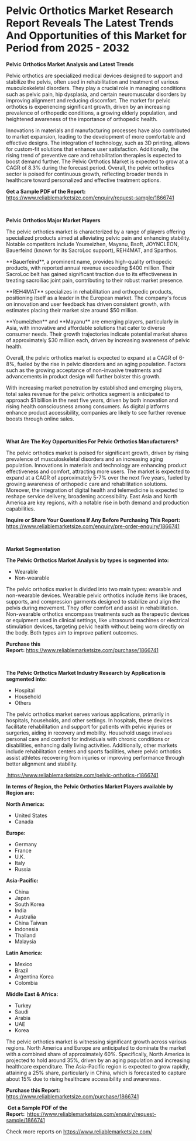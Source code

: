 <p><h1>Pelvic Orthotics Market Research Report Reveals The Latest Trends And Opportunities of this Market for Period from 2025 - 2032</h1></p><p><strong>Pelvic Orthotics Market Analysis and Latest Trends</strong></p>
<p><p>Pelvic orthotics are specialized medical devices designed to support and stabilize the pelvis, often used in rehabilitation and treatment of various musculoskeletal disorders. They play a crucial role in managing conditions such as pelvic pain, hip dysplasia, and certain neuromuscular disorders by improving alignment and reducing discomfort. The market for pelvic orthotics is experiencing significant growth, driven by an increasing prevalence of orthopedic conditions, a growing elderly population, and heightened awareness of the importance of orthopedic health.</p><p>Innovations in materials and manufacturing processes have also contributed to market expansion, leading to the development of more comfortable and effective designs. The integration of technology, such as 3D printing, allows for custom-fit solutions that enhance user satisfaction. Additionally, the rising trend of preventive care and rehabilitation therapies is expected to boost demand further. The Pelvic Orthotics Market is expected to grow at a CAGR of 8.3% during the forecast period. Overall, the pelvic orthotics sector is poised for continuous growth, reflecting broader trends in healthcare toward personalized and effective treatment options.</p></p>
<p><strong>Get a Sample PDF of the Report:&nbsp;</strong> <a href="https://www.reliablemarketsize.com/enquiry/request-sample/1866741?utm_campaign=3203&utm_medium=2&utm_source=Github&utm_content=ia&utm_term=05032025&utm_id=pelvic-orthotics">https://www.reliablemarketsize.com/enquiry/request-sample/1866741</a></p>
<p>&nbsp;</p>
<p><strong>Pelvic Orthotics Major Market Players</strong></p>
<p><p>The pelvic orthotics market is characterized by a range of players offering specialized products aimed at alleviating pelvic pain and enhancing stability. Notable competitors include Youmeizhen, Mayanu, Bsoft, JOYNCLEON, Bauerfeind (known for its SacroLoc support), REH4MAT, and Sparthos.</p><p>**Bauerfeind**, a prominent name, provides high-quality orthopedic products, with reported annual revenue exceeding $400 million. Their SacroLoc belt has gained significant traction due to its effectiveness in treating sacroiliac joint pain, contributing to their robust market presence. </p><p>**REH4MAT** specializes in rehabilitation and orthopedic products, positioning itself as a leader in the European market. The company's focus on innovation and user feedback has driven consistent growth, with estimates placing their market size around $50 million. </p><p>**Youmeizhen** and **Mayanu** are emerging players, particularly in Asia, with innovative and affordable solutions that cater to diverse consumer needs. Their growth trajectories indicate potential market shares of approximately $30 million each, driven by increasing awareness of pelvic health.</p><p>Overall, the pelvic orthotics market is expected to expand at a CAGR of 6-8%, fueled by the rise in pelvic disorders and an aging population. Factors such as the growing acceptance of non-invasive treatments and advancements in product design will further bolster this growth. </p><p>With increasing market penetration by established and emerging players, total sales revenue for the pelvic orthotics segment is anticipated to approach $1 billion in the next five years, driven by both innovation and rising health consciousness among consumers. As digital platforms enhance product accessibility, companies are likely to see further revenue boosts through online sales.</p></p>
<p>&nbsp;</p>
<p><strong>What Are The Key Opportunities For Pelvic Orthotics Manufacturers?</strong></p>
<p><p>The pelvic orthotics market is poised for significant growth, driven by rising prevalence of musculoskeletal disorders and an increasing aging population. Innovations in materials and technology are enhancing product effectiveness and comfort, attracting more users. The market is expected to expand at a CAGR of approximately 5-7% over the next five years, fueled by growing awareness of orthopedic care and rehabilitation solutions. Moreover, the integration of digital health and telemedicine is expected to reshape service delivery, broadening accessibility. East Asia and North America are key regions, with a notable rise in both demand and production capabilities.</p></p>
<p><strong>Inquire or Share Your Questions If Any Before Purchasing This Report:</strong> <a href="https://www.reliablemarketsize.com/enquiry/pre-order-enquiry/1866741?utm_campaign=3203&utm_medium=2&utm_source=Github&utm_content=ia&utm_term=05032025&utm_id=pelvic-orthotics">https://www.reliablemarketsize.com/enquiry/pre-order-enquiry/1866741</a></p>
<p>&nbsp;</p>
<p><strong>Market Segmentation</strong></p>
<p><strong>The Pelvic Orthotics Market Analysis by types is segmented into:</strong></p>
<p><ul><li>Wearable</li><li>Non-wearable</li></ul></p>
<p><p>The pelvic orthotics market is divided into two main types: wearable and non-wearable devices. Wearable pelvic orthotics include items like braces, supports, and compression garments designed to stabilize and align the pelvis during movement. They offer comfort and assist in rehabilitation. Non-wearable orthotics encompass treatments such as therapeutic devices or equipment used in clinical settings, like ultrasound machines or electrical stimulation devices, targeting pelvic health without being worn directly on the body. Both types aim to improve patient outcomes.</p></p>
<p><strong>Purchase this Report:&nbsp;</strong><a href="https://www.reliablemarketsize.com/purchase/1866741?utm_campaign=3203&utm_medium=2&utm_source=Github&utm_content=ia&utm_term=05032025&utm_id=pelvic-orthotics">https://www.reliablemarketsize.com/purchase/1866741</a></p>
<p>&nbsp;</p>
<p><strong>The Pelvic Orthotics Market Industry Research by Application is segmented into:</strong></p>
<p><ul><li>Hospital</li><li>Household</li><li>Others</li></ul></p>
<p><p>The pelvic orthotics market serves various applications, primarily in hospitals, households, and other settings. In hospitals, these devices facilitate rehabilitation and support for patients with pelvic injuries or surgeries, aiding in recovery and mobility. Household usage involves personal care and comfort for individuals with chronic conditions or disabilities, enhancing daily living activities. Additionally, other markets include rehabilitation centers and sports facilities, where pelvic orthotics assist athletes recovering from injuries or improving performance through better alignment and stability.</p></p>
<p><a href="https://www.reliablemarketsize.com/pelvic-orthotics-r1866741?utm_campaign=3203&utm_medium=2&utm_source=Github&utm_content=ia&utm_term=05032025&utm_id=pelvic-orthotics">&nbsp;https://www.reliablemarketsize.com/pelvic-orthotics-r1866741</a></p>
<p><strong>In terms of Region, the Pelvic Orthotics Market Players available by Region are:</strong></p>
<p>
    <p> <strong> North America: </strong>
        <ul>
            <li>United States</li>
            <li>Canada</li>
        </ul>
        </p> 
    <p> <strong> Europe: </strong>
        <ul>
            <li>Germany</li>
            <li>France</li>
            <li>U.K.</li>
            <li>Italy</li>
            <li>Russia</li>
        </ul>
        </p> 
    <p> <strong> Asia-Pacific: </strong>
        <ul>
            <li>China</li>
            <li>Japan</li>
            <li>South Korea</li>
            <li>India</li>
            <li>Australia</li>
            <li>China Taiwan</li>
            <li>Indonesia</li>
            <li>Thailand</li>
            <li>Malaysia</li>
        </ul>
        </p> 
    <p> <strong> Latin America: </strong>
        <ul>
            <li>Mexico</li>
            <li>Brazil</li>
            <li>Argentina Korea</li>
            <li>Colombia</li>
        </ul>
        </p> 
    <p> <strong> Middle East & Africa: </strong>
        <ul>
            <li>Turkey</li>
            <li>Saudi</li>
            <li>Arabia</li>
            <li>UAE</li>
            <li>Korea</li>
        </ul>
    </p>
    </p>
<p><p>The pelvic orthotics market is witnessing significant growth across various regions. North America and Europe are anticipated to dominate the market with a combined share of approximately 60%. Specifically, North America is projected to hold around 35%, driven by an aging population and increasing healthcare expenditure. The Asia-Pacific region is expected to grow rapidly, attaining a 25% share, particularly in China, which is forecasted to capture about 15% due to rising healthcare accessibility and awareness.</p></p>
<p><strong>Purchase this Report: </strong><a href="https://www.reliablemarketsize.com/purchase/1866741?utm_campaign=3203&utm_medium=2&utm_source=Github&utm_content=ia&utm_term=05032025&utm_id=pelvic-orthotics">https://www.reliablemarketsize.com/purchase/1866741</a></p>
<p>&nbsp;<strong>Get a Sample PDF of the Report:&nbsp;&nbsp;</strong><a href="https://www.reliablemarketsize.com/enquiry/request-sample/1866741?utm_campaign=3203&utm_medium=2&utm_source=Github&utm_content=ia&utm_term=05032025&utm_id=pelvic-orthotics">https://www.reliablemarketsize.com/enquiry/request-sample/1866741</a></p>
<p><strong></strong></p>
<p>Check more reports on <a href="https://www.reliablemarketsize.com/?utm_campaign=3203&utm_medium=2&utm_source=Github&utm_content=ia&utm_term=05032025&utm_id=pelvic-orthotics">https://www.reliablemarketsize.com/</a></p>